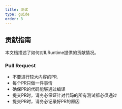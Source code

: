 ```yaml
---
title: 测试
type: guide
order: 3
---
```


## 贡献指南

本文档描述了如何对ILRuntime提供的贡献情况。

### Pull Request

- 不要进行较大内容的PR.
- 每个PR只做一件事情
- 确保PR的代码能够通过编译
- 提交PR时，请务必保证针对代码的所有测试都必须通过
- 提交PR时，请务必记录好PR的原因
